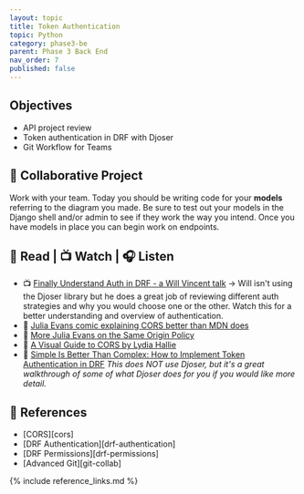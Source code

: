 ```yaml
---
layout: topic
title: Token Authentication
topic: Python
category: phase3-be
parent: Phase 3 Back End
nav_order: 7
published: false
---
```


## Objectives

- API project review
- Token authentication in DRF with Djoser
- Git Workflow for Teams

## 🎯 Collaborative Project

Work with your team. Today you should be writing code for your **models** referring to the diagram you made. Be sure to test out your models in the Django shell and/or admin to see if they work the way you intend. Once you have models in place you can begin work on endpoints.

## 📖 Read | 📺 Watch | 🎧 Listen

- 📺 [Finally Understand Auth in DRF - a Will Vincent talk](https://www.youtube.com/watch?v=pY-oje5b5Qk) -> Will isn't using the Djoser library but he does a great job of reviewing different auth strategies and why you would choose one or the other. Watch this for a better understanding and overview of authentication.
- 📖 [Julia Evans comic explaining CORS better than MDN does](https://twitter.com/b0rk/status/1445039796804542473?lang=en)
- 📖 [More Julia Evans on the Same Origin Policy](https://twitter.com/b0rk/status/1155493682885341184)
- 📖 [A Visual Guide to CORS by Lydia Hallie](https://dev.to/lydiahallie/cs-visualized-cors-5b8h)
- 📖 [Simple Is Better Than Complex: How to Implement Token Authentication in DRF](https://simpleisbetterthancomplex.com/tutorial/2018/11/22/how-to-implement-token-authentication-using-django-rest-framework.html) _This does NOT use Djoser, but it's a great walkthrough of some of what Djoser does for you if you would like more detail._

## 🔖 References

- [CORS][cors]
- [DRF Authentication][drf-authentication]
- [DRF Permissions][drf-permissions]
- [Advanced Git][git-collab]

{% include reference_links.md %}
